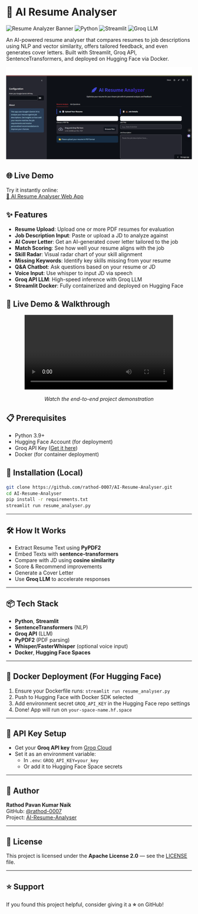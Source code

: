 # 🚀 AI Resume Analyser

![Resume Analyzer Banner](https://img.shields.io/badge/AI-Resume%20Analyser-blue)
![Python](https://img.shields.io/badge/Python-3.9%2B-brightgreen)
![Streamlit](https://img.shields.io/badge/Streamlit-Docker%20Space-red)
![Groq LLM](https://img.shields.io/badge/LLM-Groq-lightgrey)

An AI-powered resume analyser that compares resumes to job descriptions using NLP and vector similarity, offers tailored feedback, and even generates cover letters. Built with Streamlit, Groq API, SentenceTransformers, and deployed on Hugging Face via Docker.

<div align="center">
 <img src="https://github.com/pawan941394/-AI-Resume-Analyzer/blob/main/screenshoots/Screenshot%202025-03-29%20115400.png" alt="AI Resume Analyzer Screenshot">
</div>

## 🌐 Live Demo

Try it instantly online:  
[🔗 AI Resume Analyser Web App](https://ai-resume-analyser-app.streamlit.app/)

## ✨ Features

- **Resume Upload**: Upload one or more PDF resumes for evaluation  
- **Job Description Input**: Paste or upload a JD to analyze against  
- **AI Cover Letter**: Get an AI-generated cover letter tailored to the job  
- **Match Scoring**: See how well your resume aligns with the job  
- **Skill Radar**: Visual radar chart of your skill alignment  
- **Missing Keywords**: Identify key skills missing from your resume  
- **Q&A Chatbot**: Ask questions based on your resume or JD  
- **Voice Input**: Use whisper to input JD via speech  
- **Groq API LLM**: High-speed inference with Groq LLM  
- **Streamlit Docker**: Fully containerized and deployed on Hugging Face
## 🎥 Live Demo & Walkthrough

<div align="center">
  <video width="80%" controls>
    <source src="https://github.com/rathod-0007/AI-Resume-Analyser/blob/main/assets/demo.mp4?raw=true" type="video/mp4">
    Your browser does not support the video tag.
  </video>
  <p><i>Watch the end-to-end project demonstration</i></p>
</div>


## 📋 Prerequisites

- Python 3.9+
- Hugging Face Account (for deployment)
- Groq API Key ([Get it here](https://console.groq.com/))
- Docker (for container deployment)

## 🔧 Installation (Local)

```bash
git clone https://github.com/rathod-0007/AI-Resume-Analyser.git
cd AI-Resume-Analyser
pip install -r requirements.txt
streamlit run resume_analyser.py
```
---

## 🛠 How It Works
- Extract Resume Text using **PyPDF2**
- Embed Texts with **sentence-transformers**
- Compare with JD using **cosine similarity**
- Score & Recommend improvements
- Generate a Cover Letter
- Use **Groq LLM** to accelerate responses

---

## 📦 Tech Stack
- **Python**, **Streamlit**
- **SentenceTransformers** (NLP)
- **Groq API** (LLM)
- **PyPDF2** (PDF parsing)
- **Whisper/FasterWhisper** (optional voice input)
- **Docker**, **Hugging Face Spaces**

---

## 🐳 Docker Deployment (For Hugging Face)
1. Ensure your Dockerfile runs: `streamlit run resume_analyser.py`
2. Push to Hugging Face with Docker SDK selected
3. Add environment secret `GROQ_API_KEY` in the Hugging Face repo settings
4. Done! App will run on `your-space-name.hf.space`

---

## 🔐 API Key Setup
- Get your **Groq API key** from [Groq Cloud](https://console.groq.com/)
- Set it as an environment variable:
  - In `.env`: `GROQ_API_KEY=your_key`
  - Or add it to Hugging Face Space secrets

---

## 👤 Author
**Rathod Pavan Kumar Naik**  
GitHub: [@rathod-0007](https://github.com/rathod-0007)  
Project: [AI-Resume-Analyser](https://github.com/rathod-0007/AI-Resume-Analyser)

---

## 📄 License
This project is licensed under the **Apache License 2.0** — see the [LICENSE](https://github.com/rathod-0007/AI-Resume-Analyser/blob/main/LICENSE) file.

---

## ⭐️ Support
If you found this project helpful, consider giving it a **⭐️** on GitHub!
